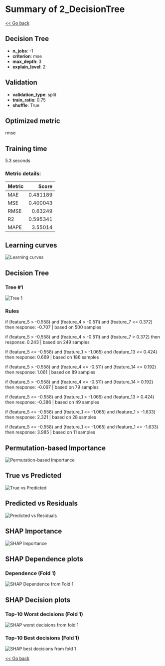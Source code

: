 # Summary of 2_DecisionTree

[<< Go back](../README.md)


## Decision Tree
- **n_jobs**: -1
- **criterion**: mse
- **max_depth**: 3
- **explain_level**: 2

## Validation
 - **validation_type**: split
 - **train_ratio**: 0.75
 - **shuffle**: True

## Optimized metric
rmse

## Training time

5.3 seconds

### Metric details:
| Metric   |    Score |
|:---------|---------:|
| MAE      | 0.481189 |
| MSE      | 0.400043 |
| RMSE     | 0.63249  |
| R2       | 0.595341 |
| MAPE     | 3.55014  |



## Learning curves
![Learning curves](learning_curves.png)

## Decision Tree 

### Tree #1
![Tree 1](learner_fold_0_tree.svg)

### Rules

if (feature_5 > -0.558) and (feature_4 > -0.511) and (feature_7 <= 0.372) then response: -0.707 | based on 500 samples

if (feature_5 > -0.558) and (feature_4 > -0.511) and (feature_7 > 0.372) then response: 0.243 | based on 249 samples

if (feature_5 <= -0.558) and (feature_1 > -1.065) and (feature_13 <= 0.424) then response: 0.669 | based on 186 samples

if (feature_5 > -0.558) and (feature_4 <= -0.511) and (feature_14 <= 0.192) then response: 1.061 | based on 89 samples

if (feature_5 > -0.558) and (feature_4 <= -0.511) and (feature_14 > 0.192) then response: -0.097 | based on 79 samples

if (feature_5 <= -0.558) and (feature_1 > -1.065) and (feature_13 > 0.424) then response: -0.386 | based on 49 samples

if (feature_5 <= -0.558) and (feature_1 <= -1.065) and (feature_1 > -1.633) then response: 2.321 | based on 28 samples

if (feature_5 <= -0.558) and (feature_1 <= -1.065) and (feature_1 <= -1.633) then response: 3.985 | based on 11 samples





## Permutation-based Importance
![Permutation-based Importance](permutation_importance.png)
## True vs Predicted

![True vs Predicted](true_vs_predicted.png)


## Predicted vs Residuals

![Predicted vs Residuals](predicted_vs_residuals.png)



## SHAP Importance
![SHAP Importance](shap_importance.png)

## SHAP Dependence plots

### Dependence (Fold 1)
![SHAP Dependence from Fold 1](learner_fold_0_shap_dependence.png)

## SHAP Decision plots

### Top-10 Worst decisions (Fold 1)
![SHAP worst decisions from fold 1](learner_fold_0_shap_worst_decisions.png)
### Top-10 Best decisions (Fold 1)
![SHAP best decisions from fold 1](learner_fold_0_shap_best_decisions.png)

[<< Go back](../README.md)
